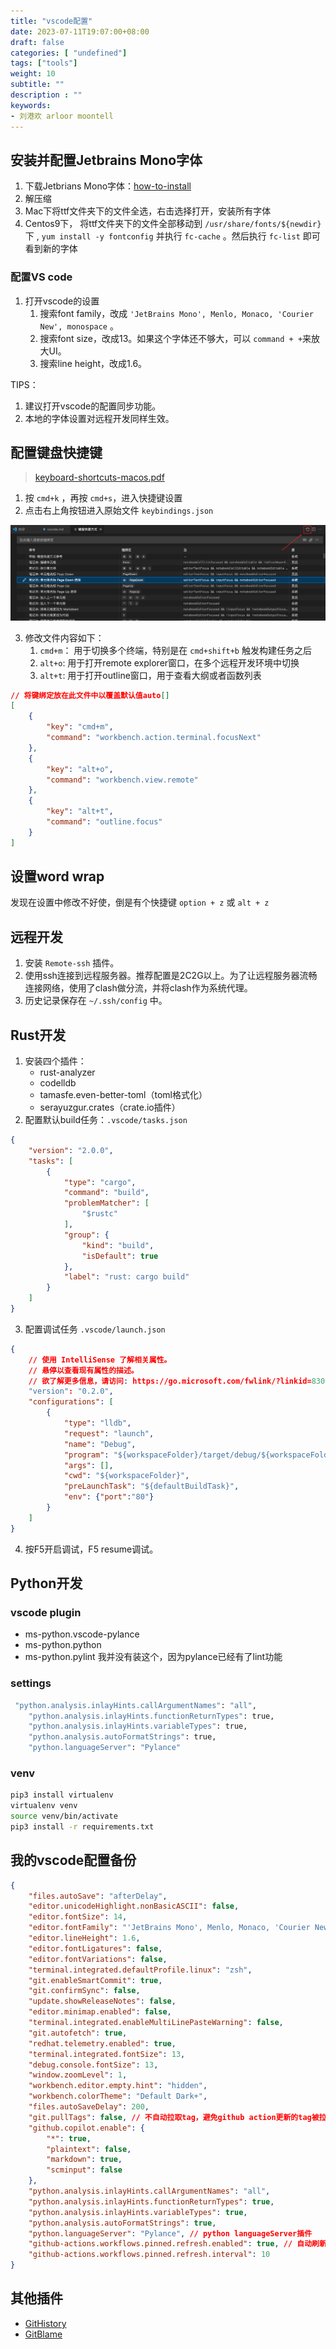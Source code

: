```yaml
---
title: "vscode配置"
date: 2023-07-11T19:07:00+08:00
draft: false
categories: [ "undefined"]
tags: ["tools"]
weight: 10
subtitle: ""
description : ""
keywords:
- 刘港欢 arloor moontell
---
```


## 安装并配置Jetbrains Mono字体

1. 下载Jetbrians Mono字体：[how-to-install](https://www.jetbrains.com/lp/mono/#how-to-install)
2. 解压缩
3. Mac下将ttf文件夹下的文件全选，右击选择打开，安装所有字体
4. Centos9下， 将ttf文件夹下的文件全部移动到 `/usr/share/fonts/${newdir}`下 , `yum install -y fontconfig` 并执行 `fc-cache` 。然后执行 `fc-list` 即可看到新的字体 

### 配置VS code

1. 打开vscode的设置
    1. 搜索font family，改成 `'JetBrains Mono', Menlo, Monaco, 'Courier New', monospace` 。
    2. 搜索font size，改成13。如果这个字体还不够大，可以 `command + +`来放大UI。
    3. 搜索line height，改成1.6。

TIPS：

1. 建议打开vscode的配置同步功能。
2. 本地的字体设置对远程开发同样生效。

## 配置键盘快捷键

> [keyboard-shortcuts-macos.pdf](https://code.visualstudio.com/shortcuts/keyboard-shortcuts-macos.pdf)

1. 按 `cmd+k` ，再按 `cmd+s`，进入快捷键设置
2. 点击右上角按钮进入原始文件 `keybindings.json`

![Alt text](/img/vscode-keybindings-setting.png)

3. 修改文件内容如下：
    1. `cmd+m`： 用于切换多个终端，特别是在 `cmd+shift+b` 触发构建任务之后
    2. `alt+o`: 用于打开remote explorer窗口，在多个远程开发环境中切换
    3. `alt+t`: 用于打开outline窗口，用于查看大纲或者函数列表

```json
// 将键绑定放在此文件中以覆盖默认值auto[]
[
    {
        "key": "cmd+m",
        "command": "workbench.action.terminal.focusNext"
    },
    {
        "key": "alt+o",
        "command": "workbench.view.remote"
    },
    {
        "key": "alt+t",
        "command": "outline.focus"
    }
]
```


## 设置word wrap

发现在设置中修改不好使，倒是有个快捷键 `option + z` 或 `alt + z`

## 远程开发

1. 安装 `Remote-ssh` 插件。
2. 使用ssh连接到远程服务器。推荐配置是2C2G以上。为了让远程服务器流畅连接网络，使用了clash做分流，并将clash作为系统代理。
3. 历史记录保存在 `~/.ssh/config` 中。

## Rust开发

1. 安装四个插件：
    - rust-analyzer
    - codelldb
    - tamasfe.even-better-toml（toml格式化）
    - serayuzgur.crates（crate.io插件）
2. 配置默认build任务：`.vscode/tasks.json`

```json
{
	"version": "2.0.0",
	"tasks": [
		{
			"type": "cargo",
			"command": "build",
			"problemMatcher": [
				"$rustc"
			],
			"group": {
				"kind": "build",
				"isDefault": true
			},
			"label": "rust: cargo build"
		}
	]
}
```

3. 配置调试任务 `.vscode/launch.json`

```json
{
    // 使用 IntelliSense 了解相关属性。 
    // 悬停以查看现有属性的描述。
    // 欲了解更多信息，请访问: https://go.microsoft.com/fwlink/?linkid=830387
    "version": "0.2.0",
    "configurations": [
        {
            "type": "lldb",
            "request": "launch",
            "name": "Debug",
            "program": "${workspaceFolder}/target/debug/${workspaceFolderBasename}",
            "args": [],
            "cwd": "${workspaceFolder}",
            "preLaunchTask": "${defaultBuildTask}",
            "env": {"port":"80"}
        }
    ]
}
```

4. 按F5开启调试，F5 resume调试。

## Python开发

### vscode plugin

- ms-python.vscode-pylance
- ms-python.python
- ms-python.pylint 我并没有装这个，因为pylance已经有了lint功能

### settings

```bash
 "python.analysis.inlayHints.callArgumentNames": "all",
    "python.analysis.inlayHints.functionReturnTypes": true,
    "python.analysis.inlayHints.variableTypes": true,
    "python.analysis.autoFormatStrings": true,
    "python.languageServer": "Pylance"
```

### venv
    
```bash
pip3 install virtualenv
virtualenv venv
source venv/bin/activate
pip3 install -r requirements.txt
```

## 我的vscode配置备份

```json
{
    "files.autoSave": "afterDelay",
    "editor.unicodeHighlight.nonBasicASCII": false,
    "editor.fontSize": 14,
    "editor.fontFamily": "'JetBrains Mono', Menlo, Monaco, 'Courier New', monospace",
    "editor.lineHeight": 1.6,
    "editor.fontLigatures": false,
    "editor.fontVariations": false,
    "terminal.integrated.defaultProfile.linux": "zsh",
    "git.enableSmartCommit": true,
    "git.confirmSync": false,
    "update.showReleaseNotes": false,
    "editor.minimap.enabled": false,
    "terminal.integrated.enableMultiLinePasteWarning": false,
    "git.autofetch": true,
    "redhat.telemetry.enabled": true,
    "terminal.integrated.fontSize": 13,
    "debug.console.fontSize": 13,
    "window.zoomLevel": 1,
    "workbench.editor.empty.hint": "hidden",
    "workbench.colorTheme": "Default Dark+",
    "files.autoSaveDelay": 200,
    "git.pullTags": false, // 不自动拉取tag，避免github action更新的tag被拉取，导致git pull失败
    "github.copilot.enable": {
        "*": true,
        "plaintext": false,
        "markdown": true,
        "scminput": false
    },
    "python.analysis.inlayHints.callArgumentNames": "all",
    "python.analysis.inlayHints.functionReturnTypes": true,
    "python.analysis.inlayHints.variableTypes": true,
    "python.analysis.autoFormatStrings": true,
    "python.languageServer": "Pylance", // python languageServer插件
    "github-actions.workflows.pinned.refresh.enabled": true, // 自动刷新被pin住的github action的执行状态，可能触发Github API的限制
    "github-actions.workflows.pinned.refresh.interval": 10 
}
```


## 其他插件

- [GitHistory](https://marketplace.visualstudio.com/items?itemName=donjayamanne.githistory)
- [GitBlame](https://marketplace.visualstudio.com/items?itemName=waderyan.gitblame)
